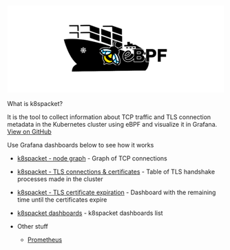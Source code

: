 <img src="./k8spacket-and-ebpf2.png" alt="k8spacket-and-ebpf2.png">

What is k8spacket? 

It is the tool to collect information about TCP traffic and TLS connection metadata in the Kubernetes cluster using eBPF and visualize it in Grafana.<br/>
[View on GitHub](https://github.com/k8spacket)

Use Grafana dashboards below to see how it works
- [k8spacket - node graph]({{TRAFFIC_HOST1_31400}}/d/fdad1ee1-a619-493d-b0ff-2ca2682fdc57/k8spacket-node-graph) - Graph of TCP connections
- [k8spacket - TLS connections & certificates]({{TRAFFIC_HOST1_31400}}/d/_WjaqJt4k/k8spacket-tls-connections-and-certificates) - Table of TLS handshake processes made in the cluster
- [k8spacket - TLS certificate expiration]({{TRAFFIC_HOST1_31400}}/d/a730b0a6-b02e-4c48-957b-dd8174aef06e/k8spacket-tls-certificate-expiration) - Dashboard with the remaining time until the certificates expire
- [k8spacket dashboards]({{TRAFFIC_HOST1_31400}}/dashboards?tag=k8spacket) - k8spacket dashboards list


- Other stuff
  - [Prometheus]({{TRAFFIC_HOST1_31401}})
